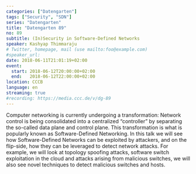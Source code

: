 ```yaml
---
categories: ["Datengarten"]
tags: ["Security", "SDN"]
series: "Datengarten"
title: "Datengarten 89"
no: 89
subtitle: (In)Security in Software-Defined Networks
speaker: Kashyap Thimmaraju
# Twitter, homepage, mail (use mailto:foo@example.com)
#speaker_url:
date: 2018-06-11T21:01:19+02:00
event:
  start: 2018-06-12T20:00:00+02:00
  end:   2018-06-12T22:00:00+02:00
location: CCCB
language: en
streaming: true
#recording: https://media.ccc.de/v/dg-89
---
```


Computer networking is currently undergoing a transformation: Network control is being consolidated into a centralized “controller” by separating the so-called data plane and control plane. This transformation is what is popularly known as Software-Defined Networking. In this talk we will see how Software-Defined Networks can be exploited by attackers, and on the flip-side, how they can be leveraged to detect network attacks. For example, we will look at topology spoofing attacks, software switch exploitation in the cloud and attacks arising from malicious switches, we will also see novel techniques to detect malicious switches and hosts.
